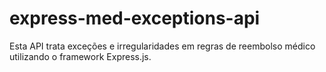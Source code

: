 # express-med-exceptions-api
 Esta API trata exceções e irregularidades em regras de reembolso médico utilizando o framework Express.js.
